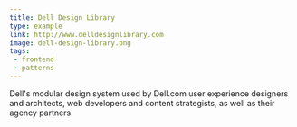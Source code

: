 ```yaml
---
title: Dell Design Library
type: example
link: http://www.delldesignlibrary.com
image: dell-design-library.png
tags:
 - frontend
 - patterns
---
```


Dell's modular design system used by Dell.com user experience designers and architects, web developers and content strategists, as well as their agency partners.
